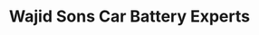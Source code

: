 ---
title: "Wajid Sons Car Battery Experts"
url: /islamabad/wajid-sons-car-battery-experts/
shop: Autoteile
---